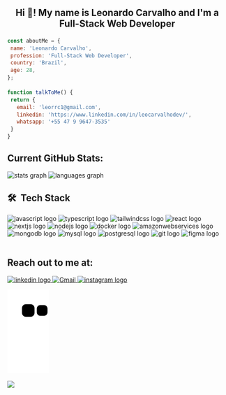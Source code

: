 <h2 align="center">Hi 👋! My name is Leonardo Carvalho and I'm a Full-Stack Web Developer</h2>

 ```javascript
const aboutMe = {
  name: 'Leonardo Carvalho',
  profession: 'Full-Stack Web Developer',
  country: 'Brazil',
  age: 28,
};

function talkToMe() {
  return {
    email: 'leorrc1@gmail.com',
    linkedin: 'https://www.linkedin.com/in/leocarvalhodev/',
    whatsapp: '+55 47 9 9647-3535'
  }
}

```
## Current GitHub Stats:
<div align="left">
  <img src="https://github-readme-stats.vercel.app/api?hide_title=false&hide_rank=false&show_icons=true&include_all_commits=true&count_private=true&disable_animations=false&theme=dracula&locale=en&hide_border=false&username=Leorrc" height="180em"alt="stats graph"  />
  <img src="https://github-readme-stats.vercel.app/api/top-langs?locale=en&hide_title=false&layout=compact&card_width=320&langs_count=5&theme=dracula&hide_border=false&username=Leorrc" height="180em"" alt="languages graph"  />
</div>

## 🛠 &nbsp;Tech Stack
<div display="flex" gap="2rem">
 <img src="https://cdn.jsdelivr.net/gh/devicons/devicon/icons/javascript/javascript-original.svg" height="48" width="48" alt="javascript logo"  />
 <img src="https://cdn.jsdelivr.net/gh/devicons/devicon/icons/typescript/typescript-plain.svg" height="48" width="48" alt="typescript logo"  />
 <img src="https://cdn.jsdelivr.net/gh/devicons/devicon@latest/icons/tailwindcss/tailwindcss-original.svg" height="48" width="48" alt="tailwindcss logo"  />    
 <img src="https://cdn.jsdelivr.net/gh/devicons/devicon/icons/react/react-original.svg" height="48" width="48" alt="react logo"  />
 <img src="https://cdn.jsdelivr.net/gh/devicons/devicon/icons/nextjs/nextjs-original.svg" height="48" width="48" alt="nextjs logo"  />
 <img src="https://cdn.jsdelivr.net/gh/devicons/devicon/icons/nodejs/nodejs-original.svg" height="48" width="48" alt="nodejs logo"  />
 <img src="https://cdn.jsdelivr.net/gh/devicons/devicon/icons/docker/docker-original-wordmark.svg" height="48" width="48" alt="docker logo"  />
 <img src="https://cdn.jsdelivr.net/gh/devicons/devicon@latest/icons/amazonwebservices/amazonwebservices-plain-wordmark.svg" height="48" width="48" alt="amazonwebservices logo"  />
 <img src="https://cdn.jsdelivr.net/gh/devicons/devicon/icons/mongodb/mongodb-original.svg" height="48" width="48" alt="mongodb logo"  />
 <img src="https://cdn.jsdelivr.net/gh/devicons/devicon/icons/mysql/mysql-original.svg" height="48" width="48" alt="mysql logo"  />
 <img src="https://cdn.jsdelivr.net/gh/devicons/devicon/icons/postgresql/postgresql-original-wordmark.svg" height="48" width="48" alt="postgresql logo"  />
 <img src="https://cdn.jsdelivr.net/gh/devicons/devicon/icons/git/git-original.svg" height="48" width="48" alt="git logo"  />
 <img src="https://cdn.jsdelivr.net/gh/devicons/devicon/icons/figma/figma-original.svg" height="48" width="48" alt="figma logo"  />
</div>

<br>

 ## Reach out to me at:
<div align="left">
  <a href="https://www.linkedin.com/in/leocarvalhodev/" target="_blank">
    <img src="https://img.shields.io/static/v1?message=LinkedIn&logo=linkedin&label=&color=0077B5&logoColor=white&labelColor=&style=for-the-badge" height="35" alt="linkedin logo"  />
  </a>
 <a href="mailto:leorrc1@gmail.com" >
  <img alt="Gmail" src="https://img.shields.io/badge/Gmail-D14836?style=for-the-badge&logo=gmail&logoColor=white" height="35" />
 </a>  
   <a href="https://www.instagram.com/leo.rrc/" target="_blank">
    <img src="https://img.shields.io/static/v1?message=Instagram&logo=instagram&label=&color=E4405F&logoColor=white&labelColor=&style=for-the-badge" height="35" alt="instagram logo"  />
  </a>
</div>

<div align="left">
 
  ![Snake animation](https://github.com/leorrc/leorrc/blob/output/github-contribution-grid-snake.svg)
 </div>
</div>
<img align="left" height="100" src="https://static.wikia.nocookie.net/mugen/images/7/77/MPMGengarS2_1.gif"  />
